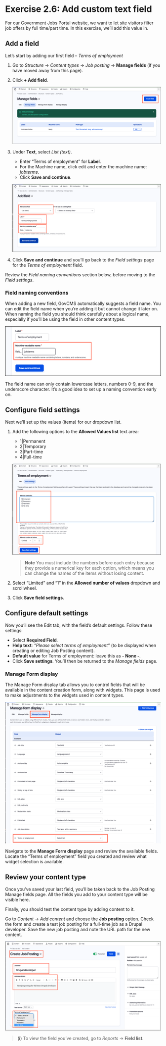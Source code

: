 # Exercise 2.6: Add custom text field

For our Government Jobs Portal website, we want to let site visitors filter job offers by full time/part time. In this exercise, we’ll add this value in.

## Add a field

Let’s start by adding our first field – _Terms of employment_

1. Go to _Structure_ → _Content types_ → _Job posting_ → **Manage fields** \(if you have moved away from this page\).
2. Click **+ Add field**.

    ![Image of add Field](../.gitbook/assets/Ex-2-6-Add-Field-1.png)

3. Under **Text**, select _List \(text\)_.
   - Enter “Terms of employment” for **Label**.
   - For the Machine name, click edit and enter the machine name: _jobterms_.
   - Click **Save and continue**.

   ![Image of add Field](../.gitbook/assets/Ex-2-6-Add-Field-2.png)

2. Click **Save and continue** and you’ll go back to the _Field settings_ page for the _Terms of employment_ field.

Review the _Field naming conventions_ section below, before moving to the _Field settings_.

### Field naming conventions

When adding a new field, GovCMS automatically suggests a field name. You can edit the field name when you’re adding it but cannot change it later on. When naming the field you should think carefully about a logical name, especially if you’ll be using the field in other content types.

![Image of auto suggested field name](../.gitbook/assets/Ex-2-6-Add-Field-3.png)

The field name can only contain lowercase letters, numbers 0-9, and the underscore character. It’s a good idea to set up a naming convention early on.

## Configure field settings

Next we’ll set up the values \(items\) for our dropdown list. 

1. Add the following options to the **Allowed Values list** text area:
   - 1\|Permanent  
   - 2\|Temporary  
   - 3\|Part-time  
   - 4\|Full-time  

    ![Image of allowed values list](../.gitbook/assets/Ex-2-6-Add-Field-4.png)

    > **Note** You must include the numbers before each entry because they provide a numerical key for each option, which means you can change the names of the items without losing content.

2. Select “Limited” and “1” in the **Allowed number of values** dropdown and scrollwheel.
3. Click **Save field settings**.


## Configure default settings

Now you’ll see the Edit tab, with the field’s default settings. Follow these settings:

* Select **Required Field**.
* **Help text**: _“Please select terms of employment”_ \(to be displayed when creating or editing Job Posting content\).
* **Default value** for Terms of employment: leave this as **- None -**.
* Click **Save settings**. You’ll then be returned to the _Manage fields_ page.

### Manage Form display

The Manage Form display tab allows you to control fields that will be available in the content creation form, along with widgets. This page is used to make adjustments to the widgets used in content types. 

![Image of Manage Form display](../.gitbook/assets/Ex-2-6-Add-Field-5.png)

Navigate to the **Manage Form display** page and review the available fields. Locate the “Terms of employment” field you created and review what widget selection is available.

## Review your content type

Once you’ve saved your last field, you’ll be taken back to the Job Posting Manage fields page. All the fields you add to your content type will be visible here.

Finally, you should test the content type by adding content to it. 

Go to _Content_ → _Add content_ and choose the **Job posting** option. Check the form and create a test job posting for a full-time job as a Drupal developer. Save the new job posting and note the URL path for the new content.

![Image of Manage Form display](../.gitbook/assets/Ex-2-6-Add-Field-6.png)

> **(i)** To view the field you’ve created, go to _Reports_ → **Field list**.
